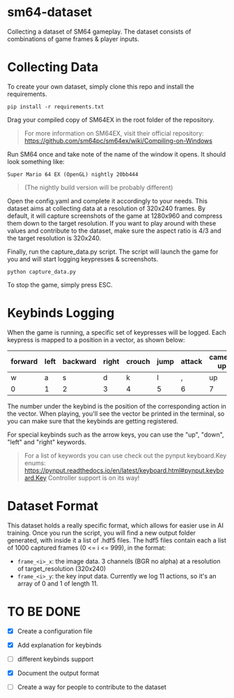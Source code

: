 # sm64-dataset
Collecting a dataset of SM64 gameplay. The dataset consists of combinations of game frames &amp; player inputs.

# Collecting Data
To create your own dataset, simply clone this repo and install the requirements.

```
pip install -r requirements.txt
```

Drag your compiled copy of SM64EX in the root folder of the repository.
> For more information on SM64EX, visit their official repository: https://github.com/sm64pc/sm64ex/wiki/Compiling-on-Windows



Run SM64 once and take note of the name of the window it opens. It should look something like:

```
Super Mario 64 EX (OpenGL) nightly 20bb444
```
> (The nightly build version will be probably different)

Open the config.yaml and complete it accordingly to your needs. This dataset aims at collecting data at a resolution of 320x240 frames.
By default, it will capture screenshots of the game at 1280x960 and compress them down to the target resolution. If you want to play around with these values and contribute to the dataset, make sure the aspect ratio is 4/3 and the target resolution is 320x240.

Finally, run the capture_data.py script. The script will launch the game for you and will start logging keypresses & screenshots.

```
python capture_data.py
```

To stop the game, simply press ESC.

# Keybinds Logging
When the game is running, a specific set of keypresses will be logged. Each keypress is mapped to a position in a vector, as shown below:

| forward | left | backward | right | crouch | jump | attack | camera up       | camera down       | camera left       | camera right       |
|---------|------|----------|-------|--------|------|--------|-----------------|-------------------|-------------------|--------------------|
| w       | a    | s        | d     | k      | l    | ,      | up              | down              | left              | right              |
| 0       | 1    | 2        | 3     | 4      | 5    | 6      | 7               | 8                 | 9                 | 10                 |

The number under the keybind is the position of the corresponding action in the vector.
When playing, you'll see the vector be printed in the terminal, so you can make sure that the keybinds are getting registered.

For special keybinds such as the arrow keys, you can use the "up", "down", "left" and "right" keywords.
> For a list of keywords you can use check out the pynput keyboard.Key enums: https://pynput.readthedocs.io/en/latest/keyboard.html#pynput.keyboard.Key
Controller support is on its way!

# Dataset Format
This dataset holds a really specific format, which allows for easier use in AI training. Once you run the script, you will find a new output folder generated, with inside it a list of .hdf5 files.
The hdf5 files contain each a list of 1000 captured frames (0 <= i <= 999), in the format:
- `frame_<i>_x`: the image data. 3 channels (BGR no alpha) at a resolution of target_resolution (320x240)
- `frame_<i>_y`: the key input data. Currently we log 11 actions, so it's an array of 0 and 1 of length 11.


# TO BE DONE
- [x] Create a configuration file
- [x] Add explanation for keybinds
- [ ] different keybinds support
- [x] Document the output format
- [ ] Create a way for people to contribute to the dataset

